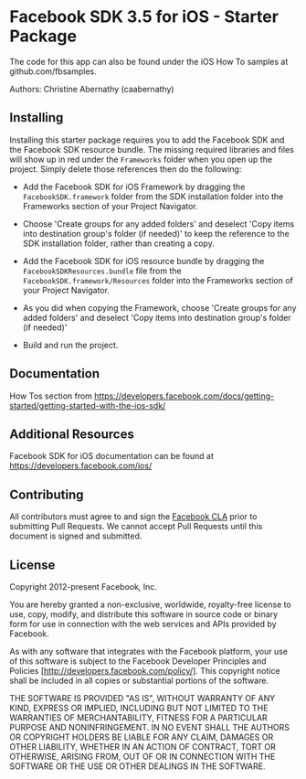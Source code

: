 # Facebook SDK 3.5 for iOS - Starter Package

The code for this app can also be found under the iOS How To samples at github.com/fbsamples.

Authors: Christine Abernathy (caabernathy)

## Installing

Installing this starter package requires you to add the Facebook SDK and the Facebook SDK resource bundle. The missing required libraries and files will show up in red under the `Frameworks` folder when you open up the project. Simply delete those references then do the following:

* Add the Facebook SDK for iOS Framework by dragging the `FacebookSDK.framework` folder from the SDK installation folder into the Frameworks section of your Project Navigator.

* Choose 'Create groups for any added folders' and deselect 'Copy items into destination group's folder (if needed)' to keep the reference to the SDK installation folder, rather than creating a copy.

* Add the Facebook SDK for iOS resource bundle by dragging the `FacebookSDKResources.bundle` file from the `FacebookSDK.framework/Resources` folder into the Frameworks section of your Project Navigator.

* As you did when copying the Framework, choose 'Create groups for any added folders' and deselect 'Copy items into destination group's folder (if needed)'

* Build and run the project.

## Documentation

How Tos section from https://developers.facebook.com/docs/getting-started/getting-started-with-the-ios-sdk/

## Additional Resources

Facebook SDK for iOS documentation can be found at https://developers.facebook.com/ios/

## Contributing

All contributors must agree to and sign the [Facebook CLA](https://developers.facebook.com/opensource/cla) prior to submitting Pull Requests. We cannot accept Pull Requests until this document is signed and submitted.

## License

Copyright 2012-present Facebook, Inc.

You are hereby granted a non-exclusive, worldwide, royalty-free license to use, copy, modify, and distribute this software in source code or binary form for use in connection with the web services and APIs provided by Facebook.

As with any software that integrates with the Facebook platform, your use of this software is subject to the Facebook Developer Principles and Policies [http://developers.facebook.com/policy/]. This copyright notice shall be included in all copies or substantial portions of the software.

THE SOFTWARE IS PROVIDED "AS IS", WITHOUT WARRANTY OF ANY KIND, EXPRESS OR IMPLIED, INCLUDING BUT NOT LIMITED TO THE WARRANTIES OF MERCHANTABILITY, FITNESS FOR A PARTICULAR PURPOSE AND NONINFRINGEMENT. IN NO EVENT SHALL THE AUTHORS OR COPYRIGHT HOLDERS BE LIABLE FOR ANY CLAIM, DAMAGES OR OTHER LIABILITY, WHETHER IN AN ACTION OF CONTRACT, TORT OR OTHERWISE, ARISING FROM, OUT OF OR IN CONNECTION WITH THE SOFTWARE OR THE USE OR OTHER DEALINGS IN THE SOFTWARE.
